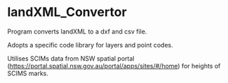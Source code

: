# landXML_Convertor

Program converts landXML to a dxf and csv file.

Adopts a specific code library for layers and point codes.

Utilises SCIMs data from NSW spatial portal (https://portal.spatial.nsw.gov.au/portal/apps/sites/#/home) for heights of SCIMS marks.

